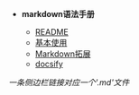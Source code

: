 - **markdown语法手册**

  - [README](/markdown/)
  - [基本使用](/markdown/basic)
  - [Markdown拓展](/markdown/expand)
  - [docsify](/markdown/docsify)

*一条侧边栏链接对应一个'.md'文件*